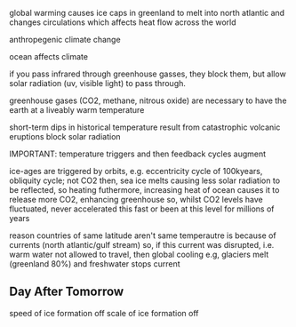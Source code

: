 <!-- SPDX-License-Identifier: zlib-acknowledgement -->
global warming causes ice caps in greenland to melt into north atlantic and changes circulations which affects heat flow across the world

anthropegenic climate change

ocean affects climate

if you pass infrared through greenhouse gasses, they block them, 
but allow solar radiation (uv, visible light) to pass through.

greenhouse gases (CO2, methane, nitrous oxide) are necessary to have the earth at a liveably warm temperature

short-term dips in historical temperature result from catastrophic volcanic eruptions block solar radiation

IMPORTANT: temperature triggers and then feedback cycles augment

ice-ages are triggered by orbits, e.g. eccentricity cycle of 100kyears, obliquity cycle; not CO2
then, sea ice melts causing less solar radiation to be reflected, so heating
futhermore, increasing heat of ocean causes it to release more CO2, enhancing greenhouse
so, whilst CO2 levels have fluctuated, never accelerated this fast or been at this level for millions of years 

reason countries of same latitude aren't same temperautre is because of currents (north atlantic/gulf stream)
so, if this current was disrupted, i.e. warm water not allowed to travel, then global cooling
e.g, glaciers melt (greenland 80%) and freshwater stops current

## Day After Tomorrow
speed of ice formation off
scale of ice formation off
